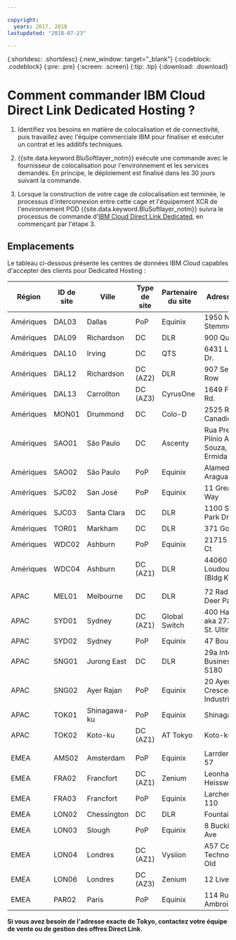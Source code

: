 ```yaml
---

copyright:
  years: 2017, 2018
lastupdated: "2018-07-23"

---
```


{:shortdesc: .shortdesc}
{:new_window: target="_blank"}
{:codeblock: .codeblock}
{:pre: .pre}
{:screen: .screen}
{:tip: .tip}
{:download: .download}

# Comment commander IBM Cloud Direct Link Dedicated Hosting ?

1. Identifiez vos besoins en matière de colocalisation et de connectivité, puis travaillez avec l'équipe commerciale IBM pour finaliser et exécuter un contrat et les additifs techniques.
2. {{site.data.keyword.BluSoftlayer_notm}} exécute une commande avec le fournisseur de colocalisation pour l'environnement et les services demandés. En principe, le déploiement est finalisé dans les 30 jours suivant la commande.

3. Lorsque la construction de votre cage de colocalisation est terminée, le processus d'interconnexion entre cette cage et l'équipement XCR de l'environnement POD {{site.data.keyword.BluSoftlayer_notm}} suivra le processus de commande d'[IBM Cloud Direct Link Dedicated](order-nsp.html#how-to-order-ibm-cloud-direct-link-dedicated), en commençant par l'étape 3.

## Emplacements

Le tableau ci-dessous présente les centres de données IBM Cloud capables d'accepter des clients pour Dedicated Hosting :

| Région | ID de site | Ville | Type de site | Partenaire du site | Adresse du site |
|-------|-------|-------|-------|-------|-------|
| Amériques | DAL03 | Dallas |	PoP |	Equinix |	1950 N. Stemmons |
| Amériques | DAL09 | Richardson | DC | DLR | 900 Quality Way |
| Amériques | DAL10 | Irving | DC | QTS | 6431 Longhorn Dr. |
| Amériques | DAL12 | Richardson |	DC (AZ2) | DLR | 907 Security Row |
| Amériques | DAL13 | Carrollton | DC (AZ3) | CyrusOne | 1649 Frankford Rd. |
| Amériques | MON01 | Drummond  | DC | Colo-D  | 2525 Rue Canadien |
| Amériques | SAO01 | São Paulo | DC | Ascenty | Rua Presbitero Plinio Alves de Souza, 757 J. Ermida II, Jundial|
| Amériques | SAO02 | São Paulo | PoP | Equinix | Alameda Araguaia |
| Amériques | SJC02 | San José |	PoP |	Equinix |	11 Great Oaks Way |
| Amériques | SJC03 | Santa Clara | DC | DLR | 1100 Space Park Drive |
| Amériques | TOR01 | Markham | DC | DLR | 371 Gough Rd. |
| Amériques | WDC02 | Ashburn | PoP | Equinix | 21715 Filigree Ct |
| Amériques | WDC04 | Ashburn | DC (AZ1) | DLR | 44060 Digital Loudoun Plaza (Bldg K) |
|  |  |  |  |  |  |
| APAC | MEL01 |  Melbourne  |  DC |  DLR |  72 Radnor Drive, Deer Park |
| APAC |  SYD01 |  Sydney | DC (AZ1) | Global Switch  |  400 Harris Street aka 273 Pyrmont St. Ultimo |
| APAC |	SYD02 |	 Sydney |	PoP |	Equinix |	47 Bourke Rd |
| APAC |  SNG01 |  Jurong East |  DC | DLR |  29a International Business Park, S180 |
| APAC |  SNG02 |	Ayer Rajan	| PoP |	Equinix |	20 Ayer Rajan Crescent Industrial Park |
| APAC | TOK01 |	Shinagawa-ku | PoP | Equinix |	Shinagawa-ku |
| APAC | TOK02  |  Koto-ku | DC (AZ1) | AT Tokyo  |  Koto-ku |
|  |  |  |  |  |  |
| EMEA | AMS02 |	Amsterdam |	PoP |	Equinix |	Larrderhoogtweg 57 |
| EMEA | FRA02  | Francfort |  DC (AZ1) | Zenium   | Leonhard - Heisswolf Str. 4 |
| EMEA | FRA03 |	Francfort |	PoP |	Equinix |	Larchenstrasse 110 |
| EMEA | LON02  | Chessington | DC  | DLR  |  Fountain Court |
| EMEA | LON03 | Slough |	PoP |	Equinix |	8 Buckingham Ave |
| EMEA | LON04 | Londres |  DC (AZ1) |  Vysiion |  A57 Cody Technology Park Old |
| EMEA | LON06 | Londres |	DC (AZ3) |	Zenium |	12 Liverpool Rd |
| EMEA | PAR02 | Paris | PoP | Equinix |	114 Rue Ambroise Croizat |



**Si vous avez besoin de l'adresse exacte de Tokyo, contactez votre équipe de vente ou de gestion des offres Direct Link.**
